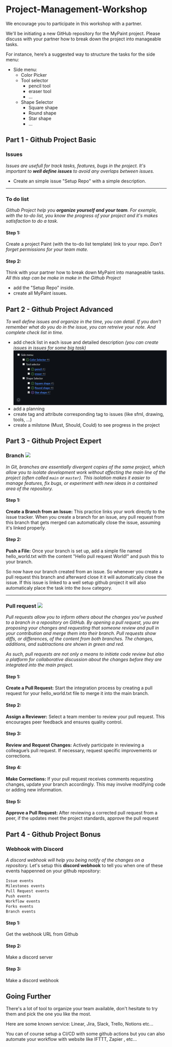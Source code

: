 # Project-Management-Workshop

We encourage you to participate in this workshop with a partner.

We'll be initiating a new GitHub repository for the MyPaint project. Please discuss with your partner how to break down the project into manageable tasks.

For instance, here’s a suggested way to structure the tasks for the side menu:
- Side menu:
	- Color Picker
	- Tool selector
		- pencil tool
		- eraser tool
      - ...
	- Shape Selector
		- Square shape
		- Round shape
		- Star shape
      - ... 

## Part 1 - Github Project Basic
### Issues
*Issues are usefull for track tasks, features, bugs in the project.
It's important to **well define issues** to avoid any overlaps between issues.*

- Create an simple issue "Setup Repo" with a simple description.

-------------
### To do list
*Github Project help you **organize yourself and your team**.
For exemple, with the to-do list, you know the progress of your project and it's makes satisfaction to do a task.*

#### Step 1:
Create a project Paint (with the to-do list template) link to your repo.
*Don't forget permissions for your team mate.*


#### Step 2:
Think with your partner how to break down MyPaint into manageable tasks.
*All this step can be make in make in the Github Project*

- add the "Setup Repo" inside.
- create all MyPaint issues.

## Part 2 - Github Project Advanced
*To well define issues and organize in the time, you can detail.
If you don't remember what do you do in the issue, you can retreive your note.
And complete check list in time.*

- add check list in each issue and detailed description *(you can create issues in issues for some big task)*
![alt text](issues_exemple.png)
- add a planning
- create tag and attribute corresponding tag to issues (like sfml, drawing, tools, ...)
- create a milstone (Must, Should, Could) to see progress in the project

## Part 3 -  Github Project Expert
### Branch <img src="https://upload.wikimedia.org/wikipedia/commons/thumb/e/ed/Octicons-git-branch.svg/1200px-Octicons-git-branch.svg.png" width="10">

*In Git, branches are essentially divergent copies of the same project, which allow you to isolate development work without affecting the main line of the project (often called `main` or `master`). This isolation makes it easier to manage features, fix bugs, or experiment with new ideas in a contained area of the repository.*

#### Step 1:
**Create a Branch from an Issue:**
This practice links your work directly to the issue tracker. When you create a branch for an issue, any pull request from this branch that gets merged can automatically close the issue, assuming it's linked properly.

#### Step 2:
**Push a File:**
Once your branch is set up, add a simple file named hello_world.txt with the content "Hello pull request World!" and push this to your branch.

So now have our branch created from an issue. So whenever you create a pull request this branch and afterward close it it will automatically close the issue. If this issue is linked to a well setup github project it will also automaticaly place the task into the `Done` category.

-------------
### Pull request <img src="https://upload.wikimedia.org/wikipedia/commons/thumb/8/87/Octicons-git-pull-request.svg/1200px-Octicons-git-pull-request.svg.png" width="10">

*Pull requests allow you to inform others about the changes you've pushed to a branch in a repository on GitHub. By opening a pull request, you are proposing your changes and requesting that someone review and pull in your contribution and merge them into their branch. Pull requests show diffs, or differences, of the content from both branches. The changes, additions, and subtractions are shown in green and red.*

*As such, pull requests are not only a means to initiate code review but also a platform for collaborative discussion about the changes before they are integrated into the main project.*

#### Step 1:
**Create a Pull Request:**
Start the integration process by creating a pull request for your hello_world.txt file to merge it into the main branch.
#### Step 2:
**Assign a Reviewer:**
Select a team member to review your pull request. This encourages peer feedback and ensures quality control.
#### Step 3:
**Review and Request Changes:**
Actively participate in reviewing a colleague’s pull request. If necessary, request specific improvements or corrections.
#### Step 4:
**Make Corrections:**
If your pull request receives comments requesting changes, update your branch accordingly. This may involve modifying code or adding new information.
#### Step 5:
**Approve a Pull Request:**
After reviewing a corrected pull request from a peer, if the updates meet the project standards, approve the pull request

## Part 4 - Github Project Bonus
###  Webhook with Discord

*A discord webhook will help you being notify of the changes on a repository.*
Let's setup this **discord webhook** to tell you when one of these events happenned on your github repository:
```
Issue events
Milestones events
Pull Request events
Push events
Workflow events
Forks events
Branch events
```

#### Step 1:
Get the webhook URL from Github
#### Step 2:
Make a discord server
#### Step 3:
Make a discord webhook

## Going Further

There's a lot of tool to organize your team available, don't hesitate to try them and pick the one you like the most.

Here are some known service: Linear, Jira, Slack, Trello, Notions etc...

You can of course setup a CI/CD with some github actions but you can also automate your workflow with website like IFTTT, Zapier , etc...
